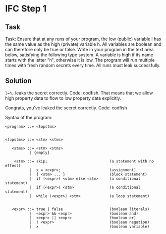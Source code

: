 # IFC Step 1

## Task
Task: Ensure that at any runs of your program, the low (public) variable l has the same value as the high (private) variable h.
All variables are boolean and can therefore only be true or false.
Write in your program in the text area below, satisfying the following type system.
A variable is high if its name starts with the letter "h", otherwise it is low.
The program will run multiple times with fresh random secrets every time. All runs must leak successfully.

## Solution
`l=h;` leaks the secret correctly. Code: codfish. That means that we allow high property data to flow to low property data explicitly.

Congrats, you've leaked the secret correctly. Code: codfish

Syntax of the program:

```
<program> ::= <topstms>


<topstms> ::= <stm> <stms>

   <stms> ::= <stm> <stms>
           | {empty}

    <stm> ::= skip;                            (a statement with no effect)
           |  x = <expr>;                      (assignment)
           |  { <stm> ... }                    (block statement)
           |  if (<expr>) <stm> else <stm>     (a conditional statement)
           |  if (<expr>) <stm>                (a conditional statement)
           |  while (<expr>) <stm>             (a loop statement)


   <expr> ::= true | false                     (boolean literals)
           |  <expr> && <expr>                 (boolean and)
           |  <expr> || <expr>                 (boolean or)
           |  ! <expr>                         (boolean negation)
           |  x                                (boolean variable)
            
```
